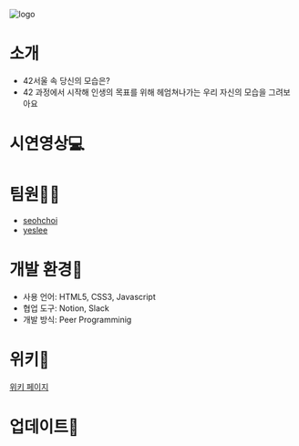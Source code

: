 ![logo](https://user-images.githubusercontent.com/60740882/103281899-7bffd880-4a17-11eb-9183-6746d6a02422.png)

# 소개
- 42서울 속 당신의 모습은?
- 42 과정에서 시작해 인생의 목표를 위해 헤엄쳐나가는 우리 자신의 모습을 그려보아요

# 시연영상💻

# 팀원👩‍💻
- <a href="https://github.com/seohee-choi">seohchoi</a>
- <a href="https://github.com/yeslee-v">yeslee</a>

# 개발 환경🔨
- 사용 언어: HTML5, CSS3, Javascript
- 협업 도구: Notion, Slack
- 개발 방식: Peer Programminig

# 위키📄
<a href="https://github.com/seohee-choi/LifeOn42/wiki">위키 페이지</a>

# 업데이트🎯